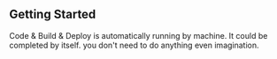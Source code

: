 ## Getting Started

Code & Build & Deploy is automatically running by machine.
It could be completed by itself. you don't need to do anything even imagination.
